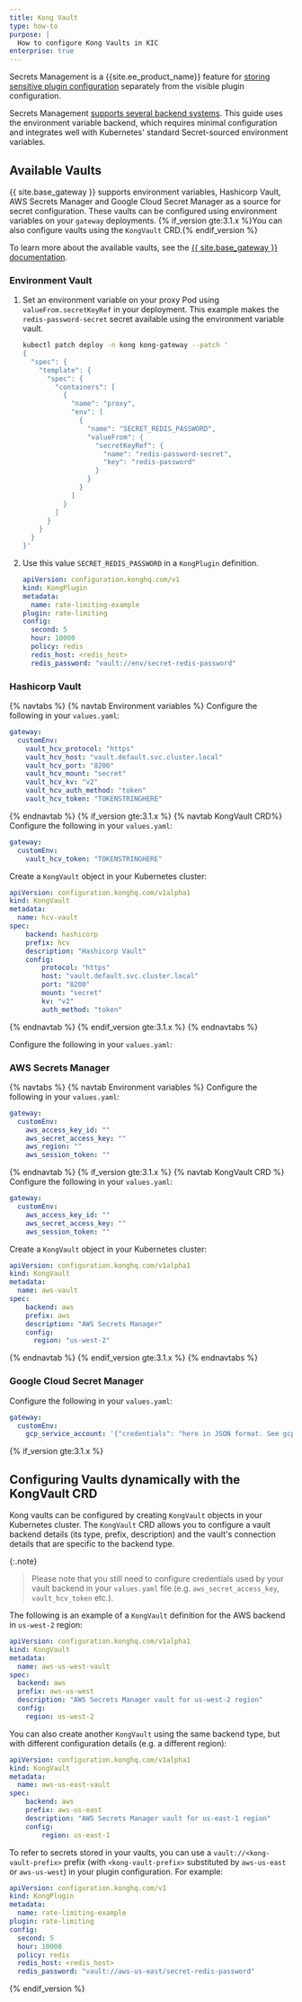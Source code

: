 ```yaml
---
title: Kong Vault
type: how-to
purpose: |
  How to configure Kong Vaults in KIC 
enterprise: true
---
```


Secrets Management is a {{site.ee_product_name}} feature for [storing sensitive
plugin configuration](/gateway/latest/kong-enterprise/secrets-management/#referenceable-plugin-fields) 
separately from the visible plugin configuration. 

Secrets Management [supports several backend systems](/gateway/latest/kong-enterprise/secrets-management/backends/).
This guide uses the environment variable backend, which requires minimal
configuration and integrates well with Kubernetes' standard Secret-sourced
environment variables.

## Available Vaults

{{ site.base_gateway }} supports environment variables, Hashicorp Vault, AWS Secrets Manager and Google Cloud Secret Manager as a source for secret configuration. These vaults can be configured using environment variables on your `gateway` deployments.
{% if_version gte:3.1.x %}You can also configure vaults using the `KongVault` CRD.{% endif_version %}

To learn more about the available vaults, see the [{{ site.base_gateway }} documentation](/gateway/latest/kong-enterprise/secrets-management/).

### Environment Vault

1.  Set an environment variable on your proxy Pod using `valueFrom.secretKeyRef` in your deployment. This example makes the `redis-password-secret` secret available using the environment variable vault.

    ```bash
    kubectl patch deploy -n kong kong-gateway --patch '
    {
      "spec": {
        "template": {
          "spec": {
            "containers": [
              {
                "name": "proxy",
                "env": [
                  {
                    "name": "SECRET_REDIS_PASSWORD",
                    "valueFrom": {
                      "secretKeyRef": {
                        "name": "redis-password-secret",
                        "key": "redis-password"
                      }
                    }
                  }
                ]
              }
            ]
          }
        }
      }
    }'
    ```

1. Use this value `SECRET_REDIS_PASSWORD` in a `KongPlugin` definition.

    ```yaml
    apiVersion: configuration.konghq.com/v1
    kind: KongPlugin
    metadata:
      name: rate-limiting-example
    plugin: rate-limiting
    config:
      second: 5
      hour: 10000
      policy: redis
      redis_host: <redis_host>
      redis_password: "vault://env/secret-redis-password"
    ```

### Hashicorp Vault

{% navtabs  %}
{% navtab Environment variables %}
Configure the following in your `values.yaml`:

```yaml
gateway:
  customEnv:
    vault_hcv_protocol: "https"
    vault_hcv_host: "vault.default.svc.cluster.local"
    vault_hcv_port: "8200"
    vault_hcv_mount: "secret"
    vault_hcv_kv: "v2"
    vault_hcv_auth_method: "token"
    vault_hcv_token: "TOKENSTRINGHERE"
```
{% endnavtab %}
{% if_version gte:3.1.x %}
{% navtab KongVault CRD%}
Configure the following in your `values.yaml`:

```yaml
gateway:
  customEnv:
    vault_hcv_token: "TOKENSTRINGHERE"
```

Create a `KongVault` object in your Kubernetes cluster:

```yaml
apiVersion: configuration.konghq.com/v1alpha1
kind: KongVault
metadata:
  name: hcv-vault
spec:
    backend: hashicorp
    prefix: hcv
    description: "Hashicorp Vault"
    config:
        protocol: "https"
        host: "vault.default.svc.cluster.local"
        port: "8200"
        mount: "secret"
        kv: "v2"
        auth_method: "token"
```
{% endnavtab %}
{% endif_version gte:3.1.x %}
{% endnavtabs %}

Configure the following in your `values.yaml`:

### AWS Secrets Manager

{% navtabs  %}
{% navtab Environment variables %}
Configure the following in your `values.yaml`:

```yaml
gateway:
  customEnv:
    aws_access_key_id: ""
    aws_secret_access_key: ""
    aws_region: ""
    aws_session_token: ""
```
{% endnavtab %}
{% if_version gte:3.1.x %}
{% navtab KongVault CRD %}
Configure the following in your `values.yaml`:

```yaml
gateway:
  customEnv:
    aws_access_key_id: ""
    aws_secret_access_key: ""
    aws_session_token: ""
```

Create a `KongVault` object in your Kubernetes cluster:

```yaml
apiVersion: configuration.konghq.com/v1alpha1
kind: KongVault
metadata:
  name: aws-vault
spec:
    backend: aws
    prefix: aws
    description: "AWS Secrets Manager"
    config:
      region: "us-west-2"
```
{% endnavtab %}
{% endif_version gte:3.1.x %}
{% endnavtabs %}

### Google Cloud Secret Manager

Configure the following in your `values.yaml`:

```yaml
gateway:
  customEnv:
    gcp_service_account: '{"credentials": "here in JSON format. See gcp-project-RANDOM_ID.json"}'
```


{% if_version gte:3.1.x %}
## Configuring Vaults dynamically with the KongVault CRD

Kong vaults can be configured by creating `KongVault` objects in your Kubernetes cluster.
The `KongVault` CRD allows you to configure a vault backend details (its type, prefix, description) and the vault's connection details that are specific to the backend type.

{:.note}
> Please note that you still need to configure credentials used by your vault backend in your `values.yaml` file
> (e.g. `aws_secret_access_key`, `vault_hcv_token` etc.).

The following is an example of a `KongVault` definition for the AWS backend in `us-west-2` region:

```yaml
apiVersion: configuration.konghq.com/v1alpha1
kind: KongVault
metadata:
  name: aws-us-west-vault
spec:
  backend: aws
  prefix: aws-us-west
  description: "AWS Secrets Manager vault for us-west-2 region"
  config:
    region: us-west-2
```

You can also create another `KongVault` using the same backend type, but with different configuration details (e.g. a different region):

```yaml
apiVersion: configuration.konghq.com/v1alpha1
kind: KongVault
metadata:
  name: aws-us-east-vault
spec:
    backend: aws
    prefix: aws-us-east
    description: "AWS Secrets Manager vault for us-east-1 region"
    config:
        region: us-east-1
```

To refer to secrets stored in your vaults, you can use a `vault://<kong-vault-prefix>` prefix (with `<kong-vault-prefix>` substituted by `aws-us-east` or `aws-us-west`)
in your plugin configuration. For example:

```yaml
apiVersion: configuration.konghq.com/v1
kind: KongPlugin
metadata:
  name: rate-limiting-example
plugin: rate-limiting
config:
  second: 5
  hour: 10000
  policy: redis
  redis_host: <redis_host>
  redis_password: "vault://aws-us-east/secret-redis-password"
```
{% endif_version %}
